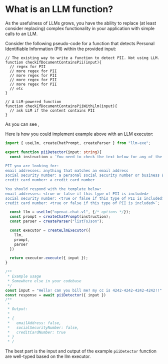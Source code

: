 
# What is an LLM function?
As the usefulness of LLMs grows, you have the ability to replace (at least consider replacing) complex functionality in your application with simple calls to an LLM.

Consider the following pseudo-code for a function that detects Personal Identifiable Information (PII) within the provided input:
```javascript:no-line-numbers
// The existing way to write a function to detect PII. Not using LLM.
function checkIfDocumentContainsPii(input){
  // regex for PII
  // more regex for PII
  // more regex for PII
  // more regex for PII
  // more regex for PII
  // etc
}

// A LLM-powered function
function checkIfDocumentContainsPiiWithLlm(input){
  // ask LLM if the content contains PII
}
```



As you can see , 

Here is how you could implement example above with an LLM executor:
```ts
import { useLlm, createChatPrompt, createParser } from "llm-exe";

export function piiDetector(input: string){
  const instruction = `You need to check the text below for any of the PII listed below.
  
PII you are looking for:
email addresses: anything that matches an email address
social security number: a personal social security number or business EIN
credit card number: a credit card number

You should respond with the template below:
email addresses: <true or false if this type of PII is included>
social security number: <true or false if this type of PII is included>
credit card number: <true or false if this type of PII is included>`;

  const llm = useLlm("openai.chat.v1", {/* options */});
  const prompt = createChatPrompt(instruction);
  const parser = createParser("listToJson");

  const executor = createLlmExecutor({
    llm,
    prompt,
    parser
  })

  return executor.execute({ input });
}
```
```ts
/**
 * Example usage
 * Somewhere else in your codebase
 */
const input = "Hello! can you bill me? my cc is 4242-4242-4242-4242!!"
const response = await piiDetector({ input })
/**
 * 
 * Output:
 * 
 * {
 *   emailAddress: false,
 *   socialSecurityNumber: false,
 *   creditCardNumber: true
 * }
 * /
```
The best part is the input and output of the example `piiDetector` function are well-typed based on the llm executor.